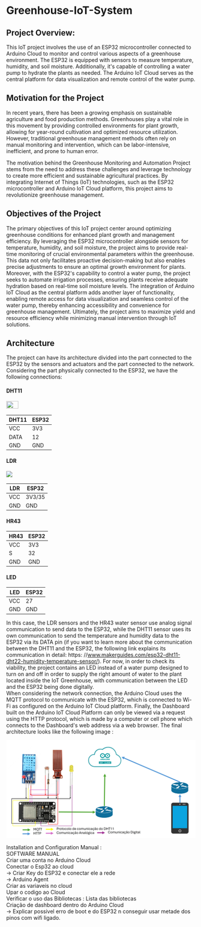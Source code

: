 # Greenhouse-IoT-System

## Project Overview:
This IoT project involves the use of an ESP32 microcontroller connected to Arduino Cloud to monitor and control various aspects of a greenhouse environment. The ESP32 is equipped with sensors to measure temperature, humidity, and soil moisture. Additionally, it's capable of controlling a water pump to hydrate the plants as needed. The Arduino IoT Cloud serves as the central platform for data visualization and remote control of the water pump.

##  Motivation for the Project
In recent years, there has been a growing emphasis on sustainable agriculture and food production methods. Greenhouses play a vital role in this movement by providing controlled environments for plant growth, allowing for year-round cultivation and optimized resource utilization. However, traditional greenhouse management methods often rely on manual monitoring and intervention, which can be labor-intensive, inefficient, and prone to human error.

The motivation behind the Greenhouse Monitoring and Automation Project stems from the need to address these challenges and leverage technology to create more efficient and sustainable agricultural practices. By integrating Internet of Things (IoT) technologies, such as the ESP32 microcontroller and Arduino IoT Cloud platform, this project aims to revolutionize greenhouse management.

## Objectives of the Project
The primary objectives of this IoT project center around optimizing greenhouse conditions for enhanced plant growth and management efficiency. By leveraging the ESP32 microcontroller alongside sensors for temperature, humidity, and soil moisture, the project aims to provide real-time monitoring of crucial environmental parameters within the greenhouse. This data not only facilitates proactive decision-making but also enables precise adjustments to ensure an optimal growth environment for plants. Moreover, with the ESP32's capability to control a water pump, the project seeks to automate irrigation processes, ensuring plants receive adequate hydration based on real-time soil moisture levels. The integration of Arduino IoT Cloud as the central platform adds another layer of functionality, enabling remote access for data visualization and seamless control of the water pump, thereby enhancing accessibility and convenience for greenhouse management. Ultimately, the project aims to maximize yield and resource efficiency while minimizing manual intervention through IoT solutions.

## Architecture
The project can have its architecture divided into the part connected to the ESP32 by the sensors and actuators and the part connected to the network. Considering the part physically connected to the ESP32, we have the following connections:
#### DHT11
<img src="https://github.com/nrazp/greenhouse-iot-system/assets/163911384/14011df1-5a60-4e9c-8f87-125a9cbfa97c " width=25% height=25%>

| DHT11 | ESP32 |  
| --- | --- |
| VCC | 3V3 |
| DATA | 12 |
| GND | GND |

#### LDR
<img src="https://github.com/nrazp/greenhouse-iot-system/assets/163911384/14011df1-5a60-4e9c-8f87-125a9cbfa97c ">

| LDR | ESP32 |
| --- | --- |
| VCC | 3V3/35 |
| GND | GND |

#### HR43

| HR43 | ESP32 |
| --- | --- |
| VCC | 3V3 |
| S | 32 |
| GND | GND |

#### LED

| LED | ESP32 |
| --- | --- |
| VCC | 27 |
| GND | GND |


In this case, the LDR sensors and the HR43 water sensor use analog signal communication to send data to the ESP32, while the DHT11 sensor uses its own communication to send the temperature and humidity data to the ESP32 via its DATA pin (if you want to learn more about the communication between the DHT11 and the ESP32, the following link explains its communication in detail: https: //www.makerguides.com/esp32-dht11-dht22-humidity-temperature-sensor/). For now, in order to check its viability, the project contains an LED instead of a water pump designed to turn on and off in order to supply the right amount of water to the plant located inside the IoT Greenhouse, with communication between the LED and the ESP32 being done digitally. <br>
When considering the network connection, the Arduino Cloud uses the MQTT protocol to communicate with the ESP32, which is connected to Wi-Fi as configured on the Arduino IoT Cloud platform. Finally, the Dashboard built on the Arduino IoT Cloud Platform can only be viewed via a request using the HTTP protocol, which is made by a computer or cell phone which connects to the Dashboard's web address via a web browser. The final architecture looks like the following image : <br>

![alt text](https://github.com/nrazp/greenhouse-iot-system/blob/main/Images/arquitetura_v1.2.jpg)

Installation and Configuration Manual :
<br>
SOFTWARE MANUAL <br>
Criar uma conta no Arduino Cloud  <br>
Conectar o Esp32 ao cloud <br>
  -> Criar Key do ESP32 e conectar ele a rede <br>
  -> Arduino Agent <br>
Criar as variaveis no cloud <br>
Upar o codigo ao Cloud <br>
Verificar o uso das Bibliotecas : Lista das bibliotecas <br>
Criação de dashboard dentro do Arduino Cloud <br>
  -> Explicar possivel erro de boot e do ESP32 n conseguir usar metade dos pinos com wifi ligado. <br>
